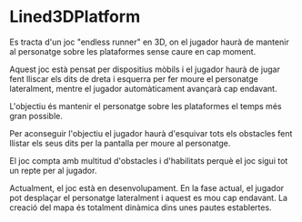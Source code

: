 # Lined3DPlatform

Es tracta d'un joc "endless runner" en 3D, on el jugador haurà de mantenir al personatge sobre les plataformes sense caure en cap moment.

Aquest joc està pensat per dispositius mòbils i el jugador haurà de jugar fent lliscar els dits de dreta i esquerra per fer moure el personatge lateralment, mentre el jugador automàticament avançarà cap endavant.

L'objectiu és mantenir el personatge sobre les plataformes el temps més gran possible.

Per aconseguir l'objectiu el jugador haurà d'esquivar tots els obstacles fent llistar els seus dits per la pantalla per moure al personatge.

El joc compta amb multitud d'obstacles i d'habilitats perquè el joc sigui tot un repte per al jugador.


Actualment, el joc està en desenvolupament.
En la fase actual, el jugador pot desplaçar el personatge lateralment i aquest es mou cap endavant. La creació del mapa és totalment dinàmica dins unes pautes establertes.
